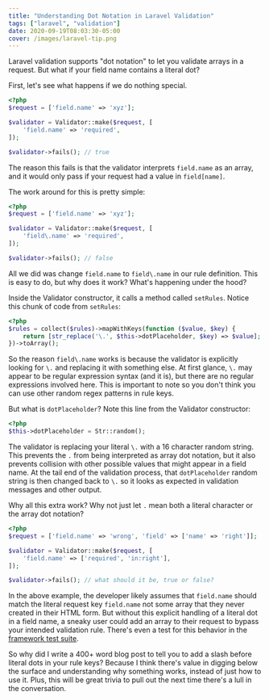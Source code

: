 ```yaml
---
title: "Understanding Dot Notation in Laravel Validation"
tags: ["laravel", "validation"]
date: 2020-09-19T08:03:30-05:00
cover: /images/laravel-tip.png
---
```


Laravel validation supports "dot notation" to let you validate arrays in a request. But what if your field name contains a literal dot?

<!--more-->

First, let's see what happens if we do nothing special.

```php
<?php
$request = ['field.name' => 'xyz'];

$validator = Validator::make($request, [
    'field.name' => 'required',
]);

$validator->fails(); // true
```

The reason this fails is that the validator interprets `field.name` as an array, and it would only pass if your request had a value in `field[name]`.

The work around for this is pretty simple:
```php
<?php
$request = ['field.name' => 'xyz'];

$validator = Validator::make($request, [
    'field\.name' => 'required',
]);

$validator->fails(); // false
```

All we did was change `field.name` to `field\.name` in our rule definition. This is easy to do, but why does it work? What's happening under the hood?

Inside the Validator constructor, it calls a method called `setRules`. Notice this chunk of code from `setRules`:
```php
<?php
$rules = collect($rules)->mapWithKeys(function ($value, $key) {
    return [str_replace('\.', $this->dotPlaceholder, $key) => $value];
})->toArray();
```

So the reason `field\.name` works is because the validator is explicitly looking for `\.` and replacing it with something else. At first glance, `\.` may appear to be regular expression syntax (and it is), but there are no regular expressions involved here. This is important to note so you don't think you can use other random regex patterns in rule keys.

But what is `dotPlaceholder`? Note this line from the Validator constructor:
```php
<?php
$this->dotPlaceholder = Str::random();
```

The validator is replacing your literal `\.` with a 16 character random string. This prevents the `.` from being interpreted as array dot notation, but it also prevents collision with other possible values that might appear in a field name. At the tail end of the validation process, that `dotPlaceholder` random string is then changed back to `\.` so it looks as expected in validation messages and other output.

Why all this extra work? Why not just let `.` mean both a literal character or the array dot notation?

```php
<?php
$request = ['field.name' => 'wrong', 'field' => ['name' => 'right']];

$validator = Validator::make($request, [
    'field.name' => ['required', 'in:right'],
]);

$validator->fails(); // what should it be, true or false?
```

In the above example, the developer likely assumes that `field.name` should match the literal request key `field.name` not some array that they never created in their HTML form. But without this explicit handling of a literal dot in a field name, a sneaky user could add an array to their request to bypass your intended validation rule. There's even a test for this behavior in the [framework test suite](https://github.com/laravel/framework/blob/8.x/tests/Validation/ValidationValidatorTest.php#L3914).

So why did I write a 400+ word blog post to tell you to add a slash before literal dots in your rule keys? Because I think there's value in digging below the surface and understanding why something works, instead of just how to use it. Plus, this will be great trivia to pull out the next time there's a lull in the conversation.
